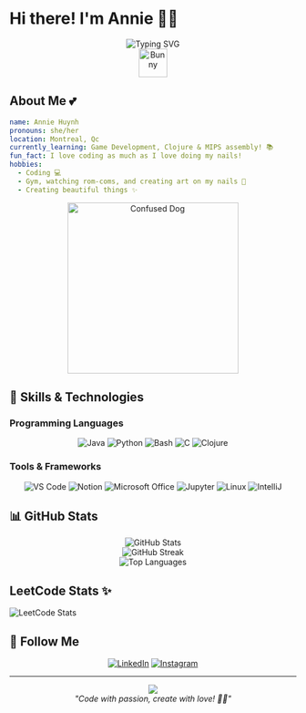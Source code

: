 # Hi there! I'm Annie 🌸✨

<div align="center">
  <img src="https://readme-typing-svg.herokuapp.com?font=Fira+Code&size=22&duration=3000&pause=1000&color=FF69B4&center=true&vCenter=true&width=435&lines=Welcome+to+my+coding+world!+%F0%9F%92%96;Let's+build+something+magical!+%E2%9C%A8;Coding+with+love+and+creativity+%F0%9F%8C%B8" alt="Typing SVG" />
</div>

<div align="center">
  <img src="https://media3.giphy.com/media/v1.Y2lkPTc5MGI3NjExc2hxMDNneGRnMmU0NjN5MzE2aXdwZ2sxbW81cjYxNmg2eDJodmxweCZlcD12MV9pbnRlcm5hbF9naWZfYnlfaWQmY3Q9Zw/xhAO0y3RbT7k3xb7ZZ/giphy.gif" width="50" alt="Bunny" />
</div>

## About Me 💕
```yaml
name: Annie Huynh
pronouns: she/her
location: Montreal, Qc
currently_learning: Game Development, Clojure & MIPS assembly! 📚
fun_fact: I love coding as much as I love doing my nails! 
hobbies: 
  - Coding 💻
  - Gym, watching rom-coms, and creating art on my nails 💅
  - Creating beautiful things ✨
```
<div align="center">
  <img src="https://media3.giphy.com/media/v1.Y2lkPTc5MGI3NjExY2VmbTU5NXBjaDV1MHUwbXhnajU4dXZueDg5Z3hkYXhkOXhycHVyeSZlcD12MV9pbnRlcm5hbF9naWZfYnlfaWQmY3Q9Zw/Dh5q0sShxgp13DwrvG/giphy.gif" width="300" alt="Confused Dog"/>
</div>

## 💫 Skills & Technologies

### Programming Languages 
<div align="center">

![Java](https://img.shields.io/badge/Java-FF69B4?style=for-the-badge&logo=java&logoColor=white)
![Python](https://img.shields.io/badge/Python-FFB6C1?style=for-the-badge&logo=python&logoColor=white)
![Bash](https://img.shields.io/badge/Bash-FFC0CB?style=for-the-badge&logo=gnu-bash&logoColor=white)
![C](https://img.shields.io/badge/C-FF1493?style=for-the-badge&logo=c&logoColor=white)
![Clojure](https://img.shields.io/badge/Clojure-F8BBD0?style=for-the-badge&logo=clojure&logoColor=white)

</div>

### Tools & Frameworks 
<div align="center">

![VS Code](https://img.shields.io/badge/VS_Code-FF69B4?style=for-the-badge&logo=visual-studio-code&logoColor=white)
![Notion](https://img.shields.io/badge/Notion-FFB6C1?style=for-the-badge&logo=notion&logoColor=white)
![Microsoft Office](https://img.shields.io/badge/MS_Office-FFC0CB?style=for-the-badge&logo=microsoft-office&logoColor=white)
![Jupyter](https://img.shields.io/badge/Jupyter-FF1493?style=for-the-badge&logo=jupyter&logoColor=white)
![Linux](https://img.shields.io/badge/Linux-F8BBD0?style=for-the-badge&logo=linux&logoColor=white)
![IntelliJ](https://img.shields.io/badge/IntelliJ-FFCCCB?style=for-the-badge&logo=intellij-idea&logoColor=white)

</div>

## 📊 GitHub Stats

<div align="center">
  <img src="https://github-readme-stats.vercel.app/api?username=Mai-Annie&show_icons=true&theme=radical&title_color=FF69B4&icon_color=FFB6C1&text_color=FFC0CB&bg_color=0D1117" alt="GitHub Stats" />
</div>

<div align="center">
  <img src="https://github-readme-streak-stats.herokuapp.com/?user=Mai-Annie&theme=radical&ring=FF69B4&fire=FFB6C1&currStreakLabel=FFC0CB" alt="GitHub Streak" />
</div>

<div align="center">
  <img src="https://github-readme-stats.vercel.app/api/top-langs/?username=Mai-Annie&layout=compact&theme=radical&title_color=FF69B4&text_color=FFC0CB&bg_color=0D1117" alt="Top Languages" />
</div>

## LeetCode Stats ✨
![LeetCode Stats](https://leetcard.jacoblin.cool/Annielabrocoli?theme=forest&font=Crushed)

## 💖 Follow Me

<div align="center">

[![LinkedIn](https://img.shields.io/badge/LinkedIn-FF69B4?style=for-the-badge&logo=linkedin&logoColor=white)]([https://www.linkedin.com/in/annie-huynh-60805b202])
[![Instagram](https://img.shields.io/badge/Instagram-FFB6C1?style=for-the-badge&logo=instagram&logoColor=white)](https://www.instagram.com/mai.anniee/)

</div>

---

<div align="center">
  <img src="https://capsule-render.vercel.app/api?type=waving&color=gradient&customColorList=24&height=100&section=footer&text=Thanks%20for%20visiting!%20💕&fontSize=16&fontColor=ffffff&animation=twinkling" />
</div>

<div align="center">
  <i>"Code with passion, create with love! 💖✨"</i>
</div>
<!--
**Mai-Annie/Mai-Annie** is a ✨ _special_ ✨ repository because its `README.md` (this file) appears on your GitHub profile.


